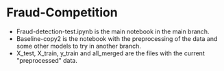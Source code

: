 # Fraud-Competition
* Fraud-detection-test.ipynb is the main notebook in the main branch.
* Baseline-copy2 is the notebook with the preprocessing of the data and some other models to try in another branch.
* X_test, X_train, y_train and all_merged are the files with the current "preprocessed" data.
